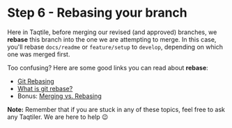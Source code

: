 # Step 6 - Rebasing your branch

Here in Taqtile, before merging our revised (and approved) branches, we **rebase** this branch into the one we are attempting to merge. In this case, you'll rebase `docs/readme` or `feature/setup` to `develop`, depending on which one was merged first.

Too confusing? Here are some good links you can read about **rebase**:
- [Git Rebasing](https://git-scm.com/book/en/v2/Git-Branching-Rebasing)
- [What is git rebase?](https://www.atlassian.com/git/tutorials/rewriting-history/git-rebase)
- Bonus: [Merging vs. Rebasing](https://www.atlassian.com/git/tutorials/merging-vs-rebasing)

**Note:** Remember that if you are stuck in any of these topics, feel free to ask any Taqtiler. We are here to help 😉
